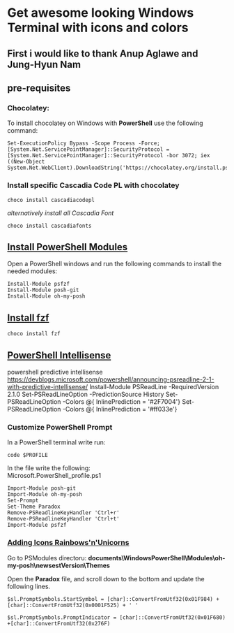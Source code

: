 # Get awesome looking Windows Terminal with icons and colors

## First i would like to thank Anup Aglawe and Jung-Hyun Nam

## pre-requisites

### Chocolatey:
To install chocolatey on Windows with **PowerShell** use the following command:
```
Set-ExecutionPolicy Bypass -Scope Process -Force; [System.Net.ServicePointManager]::SecurityProtocol = [System.Net.ServicePointManager]::SecurityProtocol -bor 3072; iex ((New-Object System.Net.WebClient).DownloadString('https://chocolatey.org/install.ps1'))
```

### Install specific Cascadia Code PL with chocolatey 

```
choco install cascadiacodepl
```

<em>alternatively install all Cascadia Font</em>

```
choco install cascadiafonts
```

## <ins>Install PowerShell Modules</ins>
Open a PowerShell windows and run the following commands to install the needed modules:
```
Install-Module psfzf
Install-Module posh-git
Install-Module oh-my-posh
```

## <u>Install fzf </u>

```
choco install fzf
```

## <u>PowerShell Intellisense </u>
powershell predictive intellisense
https://devblogs.microsoft.com/powershell/announcing-psreadline-2-1-with-predictive-intellisense/
Install-Module PSReadLine -RequiredVersion 2.1.0
Set-PSReadLineOption -PredictionSource History
Set-PSReadLineOption -Colors @{ InlinePrediction = '#2F7004'}
Set-PSReadLineOption -Colors @{ InlinePrediction = '#ff033e'}




### Customize PowerShell Prompt
In a PowerShell terminal write run:
```
code $PROFILE
```

In the file write the following: <br>
Microsoft.PowerShell_profile.ps1
```
Import-Module posh-git
Import-Module oh-my-posh
Set-Prompt
Set-Theme Paradox
Remove-PSReadlineKeyHandler 'Ctrl+r'
Remove-PSReadlineKeyHandler 'Ctrl+t'
Import-Module psfzf
```

### <u>Adding Icons Rainbows'n'Unicorns </u>


Go to PSModules directoru: **documents\\WindowsPowerShell\\Modules\\oh-my-posh\\newsestVersion\\Themes**

Open the **Paradox** file, and scroll down to the bottom and update the following lines.

```
$sl.PromptSymbols.StartSymbol = [char]::ConvertFromUtf32(0x01F984) + [char]::ConvertFromUtf32(0x0001F525) + ' '

$sl.PromptSymbols.PromptIndicator = [char]::ConvertFromUtf32(0x01F680) +[char]::ConvertFromUtf32(0x276F)    
```

